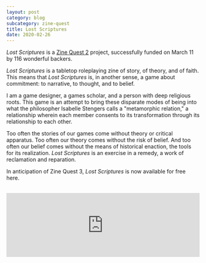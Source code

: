 ```yaml
---
layout: post
category: blog
subcategory: zine-quest
title: Lost Scriptures
date: 2020-02-26
---
```


*Lost Scriptures* is a [Zine Quest 2](https://www.kickstarter.com/projects/vagrantludology/lost-scriptures) project, successfully funded on March 11 by 116 wonderful backers.

*Lost Scriptures* is a tabletop roleplaying zine of story, of theory, and of faith. This means that *Lost Scriptures* is, in another sense, a game about commitment: to narrative, to thought, and to belief.

I am a game designer, a games scholar, and a person with deep religious roots. This game is an attempt to bring these disparate modes of being into what the philosopher Isabelle Stengers calls a "metamorphic relation," a relationship wherein each member consents to its transformation through its relationship to each other.

Too often the stories of our games come without theory or critical apparatus. Too often our theory comes without the risk of belief. And too often our belief comes without the means of historical enaction, the tools for its realization. *Lost Scriptures* is an exercise in a remedy, a work of reclamation and reparation.

In anticipation of Zine Quest 3, *Lost Scriptures* is now available for free here.


<br>

<iframe src="https://itch.io/embed/576518?linkback=true&amp;link_color=245FF1" width="100%" height="167" frameborder="0"><a href="https://vagrantludology.itch.io/lost-scriptures">Lost Scriptures by vagrant ludology</a></iframe>
